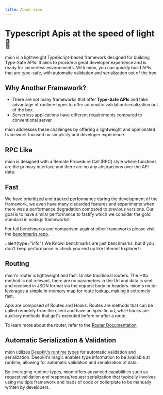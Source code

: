 ```yaml
---
title: About mion
---
```


# Typescript Apis at the speed of light 🚀


mion is a lightweight TypeScript-based framework designed for building Type-Safe APIs. It aims to provide a great developer experience and is ready for serverless environments. With mion, you can quickly build APIs that are type-safe, with automatic validation and serialization out of the box.

## Why Another Framework?

* There are not many frameworks that offer **Type-Safe APIs** and take advantage of runtime types to offer automatic validation/serialization out of the box.
* Serverless applications have different requirements compared to conventional server.

mion addresses these challenges by offering a lightweight and opinionated framework focused on simplicity and developer experience.

## RPC Like

mion is designed with a Remote Procedure Call (RPC) style where functions are the primary interface and there are no any abstractions over the API data. 

## Fast

We have prioritized and tracked performance during the development of the framework, we even have many discarded features and experiments when there was a performance degradation compared to previous versions. Our goal is to have similar performance to fastify which we consider the gold standard in node.js frameworks!

For full benchmarks and comparison against other frameworks please visit the [benchmarks repo](https://github.com/MionKit/Benchmarks).  


::alert{type="info"}
 We Know! benchmarks are just benchmarks, but if you don't keep performance in check you end up like Internet Explorer!
::

## Routing

mion's router is lightweight and fast. Unlike traditional routers. The Http method is not relevant, there are no parameters in the Url and data is sent and received in JSON format via the request body or headers. mion's router leverages a simple in-memory map for route lookup, making it extremely fast.

Apis are composed of Routes and Hooks. Routes are methods that can be called remotely from the client and have an specific url, while hooks are auxiliary methods that get's executed before or after a route.

To learn more about the router, refer to the [Router Documentation](./packages/router/).

## Automatic Serialization & Validation

mion utilizes [Deepkit's runtime types](https://deepkit.io/) for automatic validation and serialization. Deepkit's magic enables type information to be available at runtime, allowing for automatic validation and serialization of data.

By leveraging runtime types, mion offers advanced capabilities such as request validation and response/request serialization that typically involves using multiple framework and loads of code or boilerplate to be manually written by developers.


